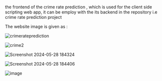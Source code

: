 the frontend of the crime rate prediction ,
which is used for the client side scripting web app,
it can be employ with the its backend in the repository 
i.e  crime rate prediction project

The website image is given as :

![crimerateprediction](https://github.com/sujal-jain-347/crime_rate_frontend/assets/136954858/53c992ca-b8a6-4e62-bb35-7950678274bf)


![crime2](https://github.com/sujal-jain-347/crime_rate_frontend/assets/136954858/83156440-3cc8-42a7-af99-ecfd46d2e7bf)


![Screenshot 2024-05-28 184324](https://github.com/sujal-jain-347/crime_rate_frontend/assets/136954858/49e4854e-264a-414f-8c2a-2c2f04363a94)


![Screenshot 2024-05-28 184406](https://github.com/sujal-jain-347/crime_rate_frontend/assets/136954858/449a04a7-4c4d-4ae0-a03b-523ef4d20a05)


![image](https://github.com/sujal-jain-347/crime_rate_frontend/assets/136954858/a38f8040-c13f-415b-bfa5-6eb1cda4ed7c)




